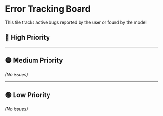 # Error Tracking Board

This file tracks active bugs reported by the user or found by the model

## 🔴 High Priority

---

## 🟡 Medium Priority
*(No issues)*

---

## 🟢 Low Priority
*(No issues)* 